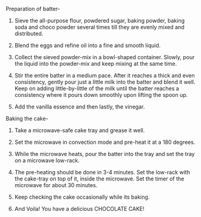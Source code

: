 Preparation of batter- 

1. Sieve the all-purpose flour, powdered sugar, baking powder, baking soda and choco powder several times till they are evenly mixed and distributed.

2. Blend the eggs and refine oil into a fine and smooth liquid.

3. Collect the sieved powder-mix in a bowl-shaped container. Slowly, pour the liquid into the powder-mix and keep mixing at the same time.

4. Stir the entire batter in a medium pace. After it reaches a thick and even consistency, gently pour just a little milk into the batter and blend it well. Keep on adding little-by-little of the milk until the batter reaches a consistency where it pours down smoothly upon lifting the spoon up.

5. Add the vanilla essence and then lastly, the vinegar.

Baking the cake-

1. Take a microwave-safe cake tray and grease it well.

2. Set the microwave in convection mode and pre-heat it at a 180 degrees.

3. While the microwave heats, pour the batter into the tray and set the tray on a microwave low-rack.

4. The pre-heating should be done in 3-4 minutes. Set the low-rack with the cake-tray on top of it, inside the microwave. Set the timer of the microwave for about 30 minutes. 

5. Keep checking the cake occasionally while its baking. 

6. And Voila! You have a delicious CHOCOLATE CAKE!